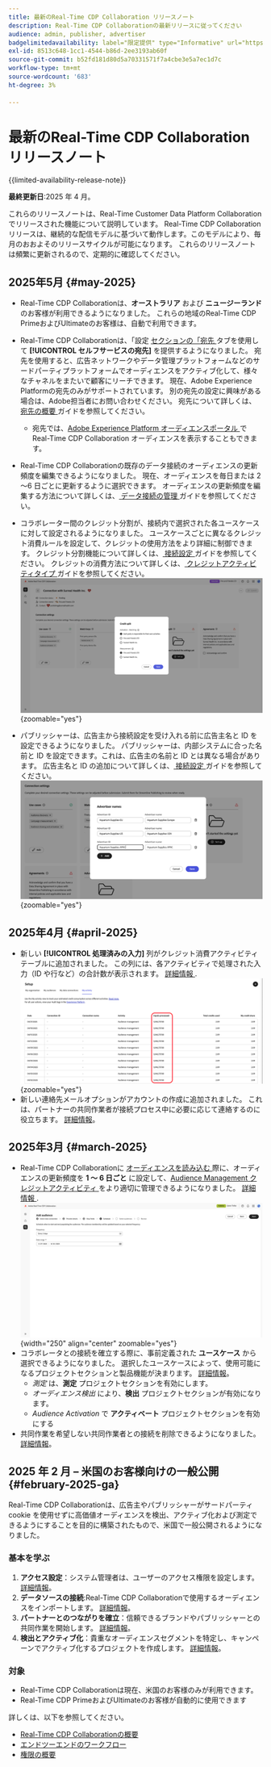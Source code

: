 ```yaml
---
title: 最新のReal-Time CDP Collaboration リリースノート
description: Real-Time CDP Collaborationの最新リリースに従ってください
audience: admin, publisher, advertiser
badgelimitedavailability: label="限定提供" type="Informative" url="https://helpx.adobe.com/legal/product-descriptions/real-time-customer-data-platform-collaboration.html newtab=true"
exl-id: 8513c648-1cc1-4544-b86d-2ee3193ab60f
source-git-commit: b52fd181d80d5a70331571f7a4cbe3e5a7ec1d7c
workflow-type: tm+mt
source-wordcount: '683'
ht-degree: 3%

---
```


# 最新のReal-Time CDP Collaboration リリースノート

{{limited-availability-release-note}}

**最終更新日**:2025 年 4 月。

これらのリリースノートは、Real-Time Customer Data Platform Collaborationでリリースされた機能について説明しています。 Real-Time CDP Collaboration リリースは、継続的な配信モデルに基づいて動作します。このモデルにより、毎月のおおよそのリリースサイクルが可能になります。 これらのリリースノートは頻繁に更新されるので、定期的に確認してください。

## 2025年5月 {#may-2025}

* Real-Time CDP Collaborationは、**オーストラリア** および **ニュージーランド** のお客様が利用できるようになりました。 これらの地域のReal-Time CDP PrimeおよびUltimateのお客様は、自動で利用できます。
* Real-Time CDP Collaborationは、「設定 [ セクションの「**&#x200B;** 宛先 ](../setup/manage-destinations.md) タブを使用して **[!UICONTROL セルフサービスの宛先]** を提供するようになりました。 宛先を使用すると、広告ネットワークやデータ管理プラットフォームなどのサードパーティプラットフォームでオーディエンスをアクティブ化して、様々なチャネルをまたいで顧客にリーチできます。 現在、Adobe Experience Platformの宛先のみがサポートされています。 別の宛先の設定に興味がある場合は、Adobe担当者にお問い合わせください。 宛先について詳しくは、[ 宛先の概要 ](../destinations/overview.md) ガイドを参照してください。

   * 宛先では、[Adobe Experience Platform オーディエンスポータル ](https://experienceleague.adobe.com/en/docs/experience-platform/segmentation/ui/audience-portal.md#manage-audiences.) でReal-Time CDP Collaboration オーディエンスを表示することもできます。

* Real-Time CDP Collaborationの既存のデータ接続のオーディエンスの更新頻度を編集できるようになりました。 現在、オーディエンスを毎日または 2～6 日ごとに更新するように選択できます。 オーディエンスの更新頻度を編集する方法について詳しくは、[ データ接続の管理 ](../setup/manage-data-connection.md#scheduling) ガイドを参照してください。
* コラボレーター間のクレジット分割が、接続内で選択された各ユースケースに対して設定されるようになりました。 ユースケースごとに異なるクレジット消費ルールを設定して、クレジットの使用方法をより詳細に制御できます。 クレジット分割機能について詳しくは、[ 接続設定 ](../connect/establishing-connections.md#connection-settings) ガイドを参照してください。 クレジットの消費方法について詳しくは、[ クレジットアクティビティタイプ ](../setup/my-activity.md#types-of-activities) ガイドを参照してください。<br> ![ クレジット分割機能を示す接続設定画面 ](/help/assets/release-notes/2025/credit-split.png){zoomable="yes"}
* パブリッシャーは、広告主から接続設定を受け入れる前に広告主名と ID を設定できるようになりました。 パブリッシャーは、内部システムに合った名前と ID を設定できます。これは、広告主の名前と ID とは異なる場合があります。 広告主名と ID の追加について詳しくは、[ 接続設定 ](../connect/establishing-connections.md#connection-settings.md) ガイドを参照してください。<br> ![ 広告主名と ID を設定しているパブリッシャーを示す接続設定画面 ](/help/assets/release-notes/2025/add-advertiser-names-modal.png){zoomable="yes"}

## 2025年4月 {#april-2025}

* 新しい **[!UICONTROL 処理済みの入力]** 列がクレジット消費アクティビティテーブルに追加されました。 この列には、各アクティビティで処理された入力（ID や行など）の合計数が表示されます。 [ 詳細情報 ](/help/guide/setup/my-activity.md#inputs-processed). <br> ![ マイアクティビティビューでハイライト表示された処理済み列の入力。](/help/assets/release-notes/2025/inputs-processed-column.png){zoomable="yes"}
* 新しい連絡先メールオプションがアカウントの作成に追加されました。 これは、パートナーの共同作業者が接続プロセス中に必要に応じて連絡するのに役立ちます。 [詳細情報](../setup/onboard-organization.md)。

## 2025年3月 {#march-2025}

* Real-Time CDP Collaborationに [ オーディエンスを読み込む ](/help/guide/setup/onboard-audiences.md) 際に、オーディエンスの更新頻度を **1 ～ 6 日ごと** に設定して、[Audience Management クレジットアクティビティ ](/help/guide/setup/my-activity.md#types-of-activities) をより適切に管理できるようになりました。 [ 詳細情報 ](/help/guide/setup/onboard-audiences.md#schedule). <br> ![ オーディエンスメンバーシップを更新するための様々な頻度インターバルを示すスケジュール画面。](/help/assets/setup/add-manage-audiences/audience-scheduling-frequency.png " オーディエンスメンバーシップを更新するための様々な頻度インターバルを示すスケジュール画面。"){width="250" align="center" zoomable="yes"}
* コラボレータとの接続を確立する際に、事前定義された **ユースケース** から選択できるようになりました。 選択したユースケースによって、使用可能になるプロジェクトセクションと製品機能が決まります。 [詳細情報](/help/guide/collaborate/manage-projects.md#project-use-cases)。
   * *測定* は、**測定** プロジェクトセクションを有効にします。
   * *オーディエンス検出* により、**検出** プロジェクトセクションが有効になります。
   * *Audience Activation* で **アクティベート** プロジェクトセクションを有効にする <br>
* 共同作業を希望しない共同作業者との接続を削除できるようになりました。 [詳細情報](/help/guide/connect/establishing-connections.md#delete-connections)。


## 2025 年 2 月 – 米国のお客様向けの一般公開 {#february-2025-ga}

Real-Time CDP Collaborationは、広告主やパブリッシャーがサードパーティ cookie を使用せずに高価値オーディエンスを検出、アクティブ化および測定できるようにすることを目的に構築されたもので、米国で一般公開されるようになりました。

### 基本を学ぶ

1. **アクセス設定**：システム管理者は、ユーザーのアクセス権限を設定します。 [詳細情報](/help/guide/permissions/manage-user-access.md#RTCDP-collaboration-access)。
2. **データソースの接続**:Real-Time CDP Collaborationで使用するオーディエンスをインポートします。 [詳細情報](/help/guide/setup/onboard-audiences.md)。
3. **パートナーとのつながりを確立**：信頼できるブランドやパブリッシャーとの共同作業を開始します。 [詳細情報](/help/guide/connect/establishing-connections.md)。
4. **検出とアクティブ化**：貴重なオーディエンスセグメントを特定し、キャンペーンでアクティブ化するプロジェクトを作成します。 [詳細情報](/help/guide/collaborate/manage-projects.md)。

### 対象

* Real-Time CDP Collaborationは現在、米国のお客様のみが利用できます。
* Real-Time CDP PrimeおよびUltimateのお客様が自動的に使用できます

詳しくは、以下を参照してください。

* [Real-Time CDP Collaborationの概要](/help/guide/home.md)
* [エンドツーエンドのワークフロー](/help/guide/end-to-end-workflow.md)
* [権限の概要](/help/guide/permissions/overview.md)
